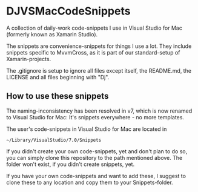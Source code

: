 # DJVSMacCodeSnippets

A collection of daily-work code-snippets I use in Visual Studio for Mac (formerly known as Xamarin Studio).

The snippets are convenience-snippets for things I use a lot. They include snippets specific to MvvmCross, as it is part of our standard-setup of Xamarin-projects.

The .gitignore is setup to ignore all files except itself, the README.md, the LICENSE and all files beginning with "Dj".

## How to use these snippets

The naming-inconsistency has been resolved in v7, which is now renamed to Visual Studio for Mac: It's snippets everywhere - no more templates.

The user's code-snippets in Visual Studio for Mac are located in

```
~/Library/VisualStudio/7.0/Snippets
```

If you didn't create your own code-snippets, yet and don't plan to do so, you can simply clone this repository to the path mentioned above. The folder won't exist, if you didn't create snippets, yet.

If you have your own code-snippets and want to add these, I suggest to clone these to any location and copy them to your Snippets-folder.
